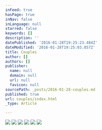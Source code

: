 ```yaml
---
inFeed: true
hasPage: true
inNav: false
inLanguage: null
starred: false
keywords: []
description: ''
datePublished: '2016-01-28T19:25:23.484Z'
dateModified: '2016-01-28T19:25:03.857Z'
title: Couples
author: []
authors: []
publisher:
  name: null
  domain: null
  url: null
  favicon: null
sourcePath: _posts/2016-01-28-couples.md
published: true
url: couples/index.html
_type: Article

---
```

![](https://the-grid-user-content.s3-us-west-2.amazonaws.com/6171656e-45cc-4880-8bfc-0b525599abea.jpg)
![](https://the-grid-user-content.s3-us-west-2.amazonaws.com/2b414137-990b-49e8-b264-251430492323.jpg)
![](https://the-grid-user-content.s3-us-west-2.amazonaws.com/4f331107-52bd-42da-8742-1169cc14f652.jpg)
![](https://the-grid-user-content.s3-us-west-2.amazonaws.com/79ea7272-6b39-44c6-b715-39df9eb3deb6.jpg)
![](https://the-grid-user-content.s3-us-west-2.amazonaws.com/f4852e89-ed47-4187-b8ab-a1551b2e3d86.jpg)
![](https://the-grid-user-content.s3-us-west-2.amazonaws.com/05307c44-54fd-49f7-923c-52ffbfafc9c2.jpg)